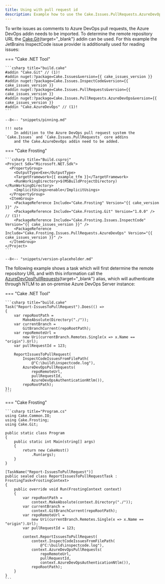 ```yaml
---
title: Using with pull request id
description: Example how to use the Cake.Issues.PullRequests.AzureDevOps addin with pull request id.
---
```


To write issues as comments to Azure DevOps pull requests, the Azure DevOps addin needs to be imported.
To determine the remote repository URL the [Cake.Git](https://cakebuild.net/extensions/cake-git/){target="_blank"} addin can be used.
For this example the JetBrains InspectCode issue provider is additionally used for reading issues:

=== "Cake .NET Tool"

    ```csharp title="build.cake"
    #addin "Cake.Git" // (1)!
    #addin nuget:?package=Cake.Issues&version={{ cake_issues_version }}
    #addin nuget:?package=Cake.Issues.InspectCode&version={{ cake_issues_version }}
    #addin nuget:?package=Cake.Issues.PullRequests&version={{ cake_issues_version }}
    #addin nuget:?package=Cake.Issues.PullRequests.AzureDevOps&version={{ cake_issues_version }}
    #addin "Cake.AzureDevOps" // (1)!
    ```

    --8<-- "snippets/pinning.md"

    !!! note
        In addition to the Azure DevOps pull request system the `Cake.Issues` and `Cake.Issues.PullRequests` core addins
        and the Cake.AzureDevOps addin need to be added.

=== "Cake Frosting"

    ```csharp title="Build.csproj"
    <Project Sdk="Microsoft.NET.Sdk">
      <PropertyGroup>
        <OutputType>Exe</OutputType>
        <TargetFramework>{{ example_tfm }}</TargetFramework>
        <RunWorkingDirectory>$(MSBuildProjectDirectory)</RunWorkingDirectory>
        <ImplicitUsings>enable</ImplicitUsings>
      </PropertyGroup>
      <ItemGroup>
        <PackageReference Include="Cake.Frosting" Version="{{ cake_version }}" />
        <PackageReference Include="Cake.Frosting.Git" Version="1.0.0" /> // (1)!
        <PackageReference Include="Cake.Frosting.Issues.InspectCode" Version="{{ cake_issues_version }}" />
        <PackageReference Include="Cake.Frosting.Issues.PullRequests.AzureDevOps" Version="{{ cake_issues_version }}" />
      </ItemGroup>
    </Project>
    ```

    --8<-- "snippets/version-placeholder.md"

The following example shows a task which will first determine the remote repository URL and
with this information call the [AzureDevOpsPullRequests](https://cakebuild.net/api/Cake.Issues.PullRequests.AzureDevOps/AzureDevOpsPullRequestSystemAliases/){target="_blank"}
alias, which will authenticate through NTLM to an on-premise Azure DevOps Server instance:

=== "Cake .NET Tool"

    ```csharp title="build.cake"
    Task("Report-IssuesToPullRequest").Does(() =>
    {
        var repoRootPath =
            MakeAbsolute(Directory("./"));
        var currentBranch =
            GitBranchCurrent(repoRootPath);
        var repoRemoteUrl =
            new Uri(currentBranch.Remotes.Single(x => x.Name == "origin").Url);
        var pullRequestId = 123;

        ReportIssuesToPullRequest(
            InspectCodeIssuesFromFilePath(
                @"C:\build\inspectcode.log"),
            AzureDevOpsPullRequests(
                repoRemoteUrl,
                pullRequestId,
                AzureDevOpsAuthenticationNtlm()),
            repoRootPath);
    });
    ```

=== "Cake Frosting"

    ```csharp title="Program.cs"
    using Cake.Common.IO;
    using Cake.Frosting;
    using Cake.Git;

    public static class Program
    {
        public static int Main(string[] args)
        {
            return new CakeHost()
                .Run(args);
        }
    }

    [TaskName("Report-IssuesToPullRequest")]
    public sealed class ReportIssuesToPullRequestTask : FrostingTask<FrostingContext>
    {
        public override void Run(FrostingContext context)
        {
            var repoRootPath =
                context.MakeAbsolute(context.Directory("./"));
            var currentBranch =
                context.GitBranchCurrent(repoRootPath);
            var repoRemoteUrl = 
                new Uri(currentBranch.Remotes.Single(x => x.Name == "origin").Url);
            var pullRequestId = 123;

            context.ReportIssuesToPullRequest(
                context.InspectCodeIssuesFromFilePath(
                    @"C:\build\inspectcode.log"),
                context.AzureDevOpsPullRequests(
                    repoRemoteUrl,
                    pullRequestId,
                    context.AzureDevOpsAuthenticationNtlm()),
                repoRootPath);
        }
    }
    ```
